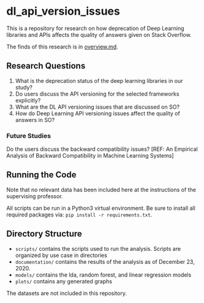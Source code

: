 # dl_api_version_issues

This is a repository for research on how deprecation of Deep Learning libraries 
and APIs affects the quality of answers given on Stack Overflow.

The finds of this research is in [overview.md](https://github.com/kzlecha/dl_api_version_issues/blob/main/overview.md).

## Research Questions

1. What is the deprecation status of the deep learning libraries in our study?
2. Do users discuss the API versioning for the selected frameworks explicitly?
3. What are the DL API versioning issues that are discussed on SO?
4. How do Deep Learning API versioning issues affect the quality of answers in SO?

### Future Studies
Do the users discuss the backward compatibility issues?
[REF: An Empirical Analysis of Backward Compatibility in Machine Learning Systems]

## Running the Code

Note that no relevant data has been included here at the instructions of the supervising
professor.

All scripts can be run in a Python3 virtual environment. Be sure to install all
required packages via: `pip install -r requirements.txt`.

## Directory Structure

* `scripts/` contains the scripts used to run the analysis. Scripts are organized by use case in directories
* `documentation/` contains the results of the analysis as of December 23, 2020.
* `models/` contains the lda, random forest, and linear regression models
* `plots/` contains any generated graphs

The datasets are not included in this repository.

